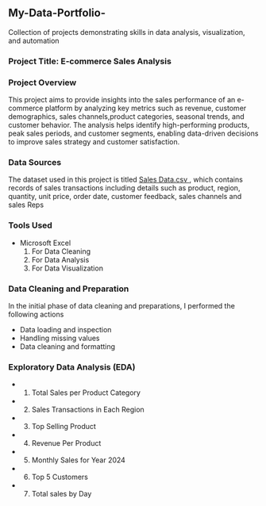 ## My-Data-Portfolio-
Collection of projects demonstrating skills in data analysis, visualization, and automation

### Project Title: E-commerce Sales Analysis 

### Project Overview 
This project aims to provide insights into the sales performance of an e-commerce platform by analyzing key metrics such as revenue, customer demographics, sales channels,product categories, seasonal trends, and customer behavior. The analysis helps identify high-performing products, peak sales periods, and customer segments, enabling data-driven decisions to improve sales strategy and customer satisfaction.

### Data Sources
The dataset used in this project is titled [Sales Data.csv ](https://www.kaggle.com), which contains records of sales transactions including details such as product, region, quantity, unit price, order date, customer feedback, sales channels and sales Reps

### Tools Used
- Microsoft Excel
   1. For Data Cleaning 
   2. For Data Analysis 
   3. For Data Visualization 

### Data Cleaning and Preparation 
In the initial phase of data cleaning and preparations, I performed the following actions 
- Data loading and inspection
- Handling missing values
- Data cleaning and formatting

### Exploratory Data Analysis (EDA)
- 1. Total Sales per Product Category
- 2. Sales Transactions in Each Region
- 3. Top Selling Product
- 4. Revenue Per Product
- 5. Monthly Sales for Year 2024
- 6. Top 5 Customers
- 7. Total sales by Day
